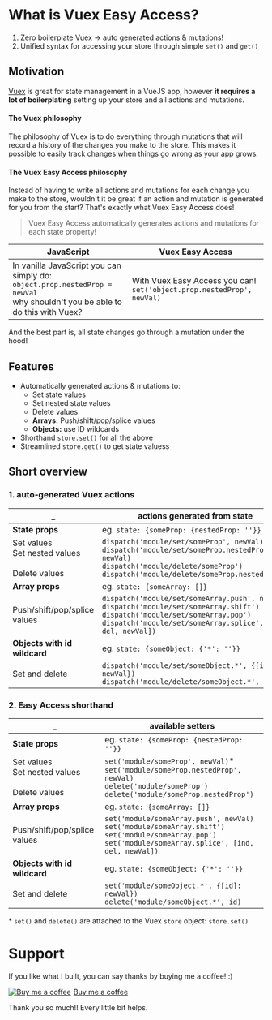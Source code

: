 # What is Vuex Easy Access?

1. Zero boilerplate Vuex → auto generated actions & mutations!
2. Unified syntax for accessing your store through simple `set()` and `get()`

## Motivation

[Vuex](https://vuex.vuejs.org/) is great for state management in a VueJS app, however **it requires a lot of boilerplating** setting up your store and all actions and mutations.

#### The Vuex philosophy

The philosophy of Vuex is to do everything through mutations that will record a history of the changes you make to the store. This makes it possible to easily track changes when things go wrong as your app grows.

#### The Vuex Easy Access philosophy
Instead of having to write all actions and mutations for each change you make to the store, wouldn't it be great if an action and mutation is generated for you from the start? That's exactly what Vuex Easy Access does!

> Vuex Easy Access automatically generates actions and mutations for each state property!

JavaScript | Vuex Easy Access
-- | --
In vanilla JavaScript you can simply do:<br>`object.prop.nestedProp = newVal`<br>why shouldn't you be able to do this with Vuex? | With Vuex Easy Access you can!<br>`set('object.prop.nestedProp', newVal)`

And the best part is, all state changes go through a mutation under the hood!

## Features

- Automatically generated actions & mutations to:
  - Set state values
  - Set nested state values
  - Delete values
  - **Arrays:** Push/shift/pop/splice values
  - **Objects:** use ID wildcards
- Shorthand `store.set()` for all the above
- Streamlined `store.get()` to get state valuess

## Short overview

### 1. auto-generated Vuex actions

_ | actions generated from state
--|--
**State props** | eg. ```state: {someProp: {nestedProp: ''}}```
Set values<br>Set nested values<br><br>Delete values | `dispatch('module/set/someProp', newVal)`<br>`dispatch('module/set/someProp.nestedProp', newVal)`<br>`dispatch('module/delete/someProp')`<br>`dispatch('module/delete/someProp.nestedProp')`
**Array props** | eg. ```state: {someArray: []}```
Push/shift/pop/splice values | `dispatch('module/set/someArray.push', newVal)`<br>`dispatch('module/set/someArray.shift')`<br>`dispatch('module/set/someArray.pop')`<br>`dispatch('module/set/someArray.splice', [ind, del, newVal])`
**Objects with id wildcard** | eg. ```state: {someObject: {'*': ''}}```
Set and delete | `dispatch('module/set/someObject.*', {[id]: newVal})`<br>`dispatch('module/delete/someObject.*', id)`

### 2. Easy Access shorthand

_ | available setters
--|--
**State props** | eg. ```state: {someProp: {nestedProp: ''}}```
Set values<br>Set nested values<br><br>Delete values | `set('module/someProp', newVal)`*<br>`set('module/someProp.nestedProp', newVal)`<br>`delete('module/someProp')`<br>`delete('module/someProp.nestedProp')`
**Array props** | eg. ```state: {someArray: []}```
Push/shift/pop/splice values | `set('module/someArray.push', newVal)`<br>`set('module/someArray.shift')`<br>`set('module/someArray.pop')`<br>`set('module/someArray.splice', [ind, del, newVal])`
**Objects with id wildcard** | eg. ```state: {someObject: {'*': ''}}```
Set and delete | `set('module/someObject.*', {[id]: newVal})`<br>`delete('module/someObject.*', id)`

\* `set()` and `delete()` are attached to the Vuex `store` object: `store.set()`

# Support

If you like what I built, you can say thanks by buying me a coffee! :)

<link href="https://fonts.googleapis.com/css?family=Cookie" rel="stylesheet"><a class="bmc-button" target="_blank" href="https://www.buymeacoffee.com/mesqueeb"><img src="https://www.buymeacoffee.com/assets/img/BMC-btn-logo.svg" alt="Buy me a coffee"><span style="margin-left:5px">Buy me a coffee</span></a>

Thank you so much!! Every little bit helps.
